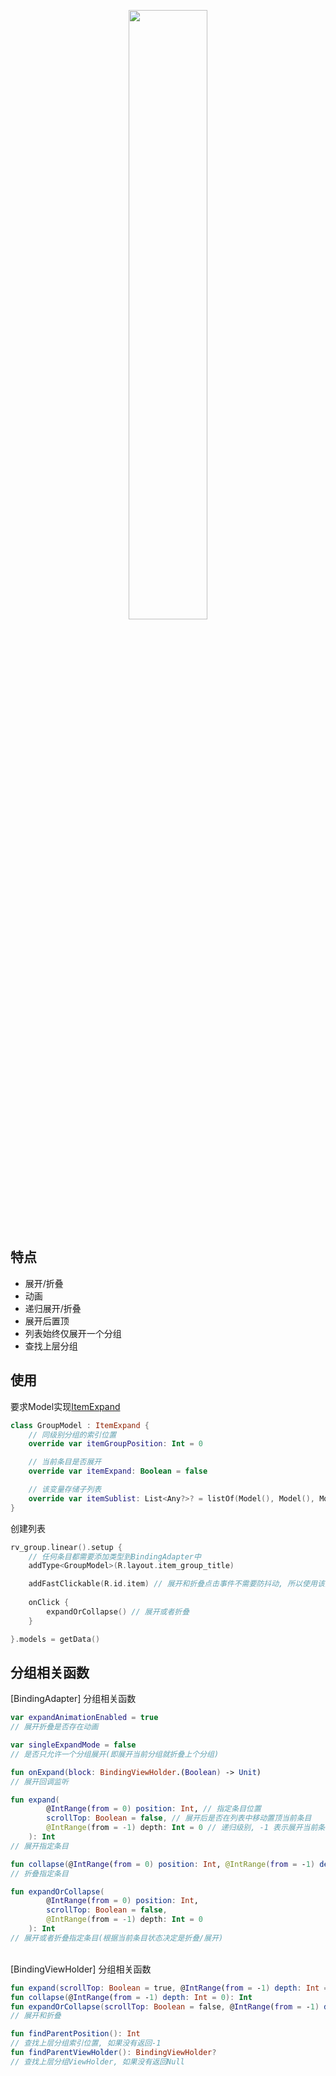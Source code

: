 
<p align="center"><img src="https://i.imgur.com/DQdEHQG.gif" width="50%"/></p>

## 特点

- 展开/折叠
- 动画
- 递归展开/折叠
- 展开后置顶
- 列表始终仅展开一个分组
- 查找上层分组

## 使用
要求Model实现[ItemExpand](https://github.com/liangjingkanji/BRV/blob/master/brv/src/main/java/com/drake/brv/item/ItemExpand.kt)

```kotlin
class GroupModel : ItemExpand {
	// 同级别分组的索引位置
    override var itemGroupPosition: Int = 0

    // 当前条目是否展开
    override var itemExpand: Boolean = false

	// 该变量存储子列表
    override var itemSublist: List<Any?>? = listOf(Model(), Model(), Model(), Model())
}
```



创建列表

```kotlin
rv_group.linear().setup {
    // 任何条目都需要添加类型到BindingAdapter中
    addType<GroupModel>(R.layout.item_group_title)

    addFastClickable(R.id.item) // 展开和折叠点击事件不需要防抖动, 所以使用该函数
    
    onClick {
        expandOrCollapse() // 展开或者折叠
    }

}.models = getData()
```

## 分组相关函数

[BindingAdapter] 分组相关函数

```kotlin
var expandAnimationEnabled = true
// 展开折叠是否存在动画

var singleExpandMode = false
// 是否只允许一个分组展开(即展开当前分组就折叠上个分组)

fun onExpand(block: BindingViewHolder.(Boolean) -> Unit)
// 展开回调监听

fun expand(
        @IntRange(from = 0) position: Int, // 指定条目位置
        scrollTop: Boolean = false, // 展开后是否在列表中移动置顶当前条目
        @IntRange(from = -1) depth: Int = 0 // 递归级别, -1 表示展开当前条目的所有子列表
    ): Int
// 展开指定条目

fun collapse(@IntRange(from = 0) position: Int, @IntRange(from = -1) depth: Int = 0): Int
// 折叠指定条目

fun expandOrCollapse(
        @IntRange(from = 0) position: Int,
        scrollTop: Boolean = false,
        @IntRange(from = -1) depth: Int = 0
    ): Int
// 展开或者折叠指定条目(根据当前条目状态决定是折叠/展开)
```
<br>
[BindingViewHolder] 分组相关函数

```kotlin
fun expand(scrollTop: Boolean = true, @IntRange(from = -1) depth: Int = 0): Int
fun collapse(@IntRange(from = -1) depth: Int = 0): Int
fun expandOrCollapse(scrollTop: Boolean = false, @IntRange(from = -1) depth: Int = 0): Int
// 展开和折叠

fun findParentPosition(): Int
// 查找上层分组索引位置, 如果没有返回-1
fun findParentViewHolder(): BindingViewHolder?
// 查找上层分组ViewHolder, 如果没有返回Null
```

